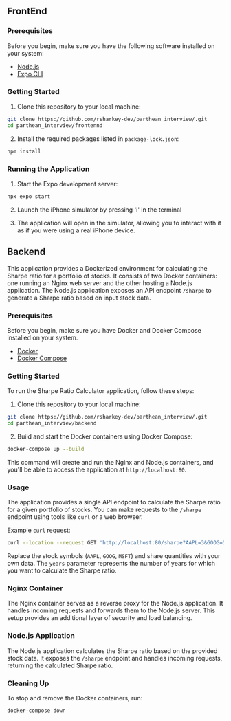 ## FrontEnd


### Prerequisites

Before you begin, make sure you have the following software installed on your system:

- [Node.js](https://nodejs.org/)
- [Expo CLI](https://docs.expo.dev/get-started/installation/)

### Getting Started

1. Clone this repository to your local machine:

```bash
git clone https://github.com/rsharkey-dev/parthean_interview/.git
cd parthean_interview/frontennd
```

2. Install the required packages listed in `package-lock.json`:

```bash
npm install
```

### Running the Application

1. Start the Expo development server:

```bash
npx expo start
```

2. Launch the iPhone simulator by pressing 'i' in the terminal

3. The application will open in the simulator, allowing you to interact with it as if you were using a real iPhone device.




## Backend

This application provides a Dockerized environment for calculating the Sharpe ratio for a portfolio of stocks. It consists of two Docker containers: one running an Nginx web server and the other hosting a Node.js application. The Node.js application exposes an API endpoint `/sharpe` to generate a Sharpe ratio based on input stock data.

### Prerequisites

Before you begin, make sure you have Docker and Docker Compose installed on your system.

- [Docker](https://docs.docker.com/get-docker/)
- [Docker Compose](https://docs.docker.com/compose/install/)

### Getting Started

To run the Sharpe Ratio Calculator application, follow these steps:

1. Clone this repository to your local machine:

```bash
git clone https://github.com/rsharkey-dev/parthean_interview/.git
cd parthean_interview/backend
```

2. Build and start the Docker containers using Docker Compose:

```bash
docker-compose up --build
```

This command will create and run the Nginx and Node.js containers, and you'll be able to access the application at `http://localhost:80`.

### Usage

The application provides a single API endpoint to calculate the Sharpe ratio for a given portfolio of stocks. You can make requests to the `/sharpe` endpoint using tools like `curl` or a web browser.

Example `curl` request:

```bash
curl --location --request GET 'http://localhost:80/sharpe?AAPL=3&GOOG=5&MSFT=5&years=4'
```

Replace the stock symbols (`AAPL`, `GOOG`, `MSFT`) and share quantities with your own data. The `years` parameter represents the number of years for which you want to calculate the Sharpe ratio.

### Nginx Container

The Nginx container serves as a reverse proxy for the Node.js application. It handles incoming requests and forwards them to the Node.js server. This setup provides an additional layer of security and load balancing.

### Node.js Application

The Node.js application calculates the Sharpe ratio based on the provided stock data. It exposes the `/sharpe` endpoint and handles incoming requests, returning the calculated Sharpe ratio.

### Cleaning Up

To stop and remove the Docker containers, run:

```bash
docker-compose down
```
